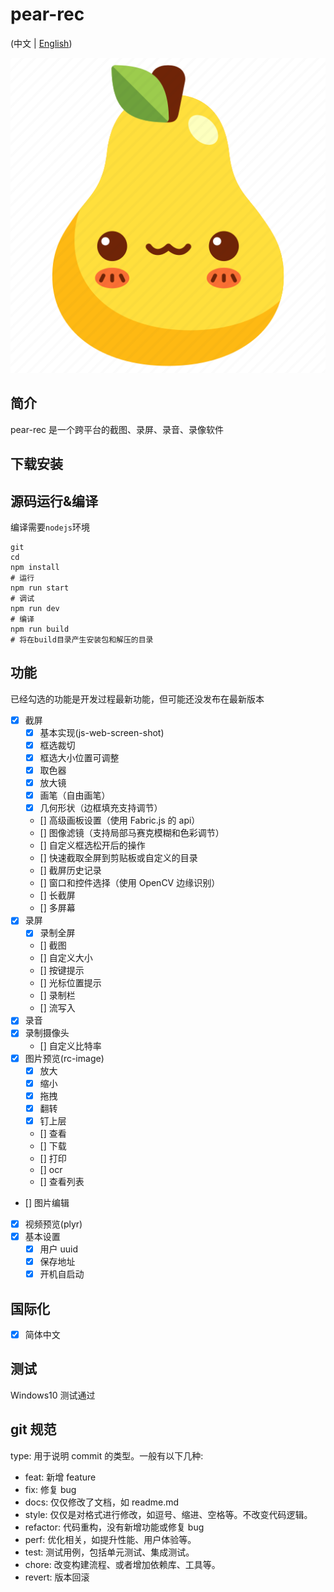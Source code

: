 # pear-rec

(中文 | [English](README.md))

![LOGO](/src/assets/imgs/logo.png)

## 简介

pear-rec 是一个跨平台的截图、录屏、录音、录像软件

## 下载安装

## 源码运行&编译

编译需要`nodejs`环境

```shell
git
cd
npm install
# 运行
npm run start
# 调试
npm run dev
# 编译
npm run build
# 将在build目录产生安装包和解压的目录
```

## 功能

已经勾选的功能是开发过程最新功能，但可能还没发布在最新版本

- [x] 截屏
  - [x] 基本实现(js-web-screen-shot)
  - [x] 框选裁切
  - [x] 框选大小位置可调整
  - [x] 取色器
  - [x] 放大镜
  - [x] 画笔（自由画笔）
  - [x] 几何形状（边框填充支持调节）
  - [] 高级画板设置（使用 Fabric.js 的 api）
  - [] 图像滤镜（支持局部马赛克模糊和色彩调节）
  - [] 自定义框选松开后的操作
  - [] 快速截取全屏到剪贴板或自定义的目录
  - [] 截屏历史记录
  - [] 窗口和控件选择（使用 OpenCV 边缘识别）
  - [] 长截屏
  - [] 多屏幕
- [x] 录屏
  - [x] 录制全屏
  - [] 截图
  - [] 自定义大小
  - [] 按键提示
  - [] 光标位置提示
  - [] 录制栏
  - [] 流写入
- [x] 录音
- [x] 录制摄像头
  - [] 自定义比特率
- [x] 图片预览(rc-image)
  - [x] 放大
  - [x] 缩小
  - [x] 拖拽
  - [x] 翻转
  - [x] 钉上层
  - [] 查看
  - [] 下载
  - [] 打印
  - [] ocr
  - [] 查看列表
- [] 图片编辑
- [x] 视频预览(plyr)
- [x] 基本设置
  - [x] 用户 uuid
  - [x] 保存地址
  - [x] 开机自启动

## 国际化

- [x] 简体中文

## 测试

Windows10 测试通过

## git 规范

type: 用于说明 commit 的类型。一般有以下几种:

- feat: 新增 feature
- fix: 修复 bug
- docs: 仅仅修改了文档，如 readme.md
- style: 仅仅是对格式进行修改，如逗号、缩进、空格等。不改变代码逻辑。
- refactor: 代码重构，没有新增功能或修复 bug
- perf: 优化相关，如提升性能、用户体验等。
- test: 测试用例，包括单元测试、集成测试。
- chore: 改变构建流程、或者增加依赖库、工具等。
- revert: 版本回滚
